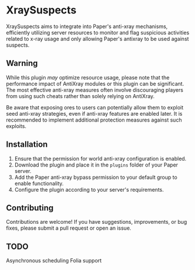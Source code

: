 # XraySuspects

XraySuspects aims to integrate into Paper's anti-xray mechanisms, efficiently utilizing server resources to monitor and flag suspicious activities related to x-ray usage and only allowing Paper's antixray to be used against suspects.

## Warning

While this plugin *may* optimize resource usage, please note that the performance impact of AntiXray modules or this plugin can be significant. The most effective anti-xray measures often involve discouraging players from using such cheats rather than solely relying on AntiXray.

Be aware that exposing ores to users can potentially allow them to exploit seed anti-xray strategies, even if anti-xray features are enabled later. It is recommended to implement additional protection measures against such exploits.

## Installation

1. Ensure that the permission for world anti-xray configuration is enabled.
2. Download the plugin and place it in the `plugins` folder of your Paper server.
3. Add the Paper anti-xray bypass permission to your default group to enable functionality.
4. Configure the plugin according to your server's requirements.

## Contributing

Contributions are welcome! If you have suggestions, improvements, or bug fixes, please submit a pull request or open an issue.

## TODO

Asynchronous scheduling
Folia support
